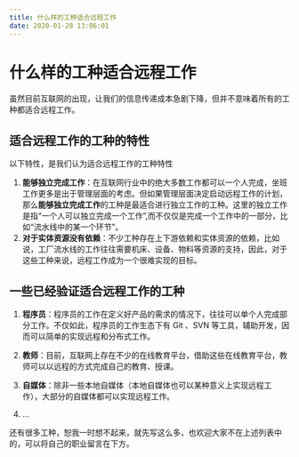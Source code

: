 ```yaml
---
title: 什么样的工种适合远程工作
date: 2020-01-28 13:06:01
---
```


# 什么样的工种适合远程工作

虽然目前互联网的出现，让我们的信息传递成本急剧下降，但并不意味着所有的工种都适合远程工作。

## 适合远程工作的工种的特性

以下特性，是我们认为适合远程工作的工种特性


1. **能够独立完成工作**：在互联网行业中的绝大多数工作都可以一个人完成，坐班工作更多是出于管理层面的考虑。但如果管理层面决定启动远程工作的计划，那么**能够独立完成工作**的工种是最适合进行独立工作的工种。这里的独立工作是指“一个人可以独立完成一个工作”,而不仅仅是完成一个工作中的一部分，比如“流水线中的某一个环节”。
2. **对于实体资源没有依赖**：不少工种存在上下游依赖和实体资源的依赖，比如说，工厂流水线的工作往往需要机床、设备、物料等资源的支持，因此，对于这些工种来说，远程工作成为一个很难实现的目标。


## 一些已经验证适合远程工作的工种

1. **程序员**：程序员的工作在定义好产品的需求的情况下，往往可以单个人完成部分工作。不仅如此，程序员的工作生态下有 Git 、SVN 等工具，辅助开发，因而可以简单的实现远程和分布式工作。

2. **教师**：目前，互联网上存在不少的在线教育平台，借助这些在线教育平台，教师可以以远程的方式完成自己的教育、授课。

3. **自媒体**：除非一些本地自媒体（本地自媒体也可以某种意义上实现远程工作），大部分的自媒体都可以实现远程工作。

4. ...

还有很多工种，恕我一时想不起来，就先写这么多，也欢迎大家不在上述列表中的，可以将自己的职业留言在下方。